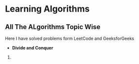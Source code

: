 # Learning Algorithms
## All The ALgorithms Topic Wise
Here I have solved problems form LeetCode and GeeksforGeeks

* **Divide and Conquer**
1. 
